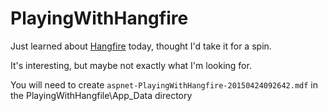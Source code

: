# PlayingWithHangfire

Just learned about [Hangfire](http://hangfire.io) today, thought I'd take it for a spin.

It's interesting, but maybe not exactly what I'm looking for.

You will need to create `aspnet-PlayingWithHangfire-20150424092642.mdf` in the PlayingWithHangfile\App_Data directory
